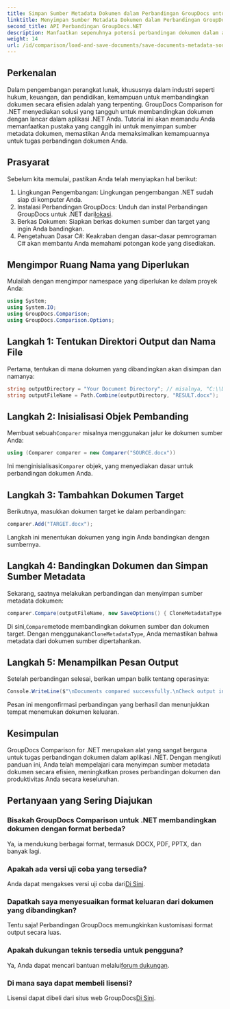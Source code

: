 ```yaml
---
title: Simpan Sumber Metadata Dokumen dalam Perbandingan GroupDocs untuk .NET
linktitle: Menyimpan Sumber Metadata Dokumen dalam Perbandingan GroupDocs untuk .NET
second_title: API Perbandingan GroupDocs.NET
description: Manfaatkan sepenuhnya potensi perbandingan dokumen dalam aplikasi .NET Anda dengan memanfaatkan GroupDocs Comparison for .NET. Tutorial langkah demi langkah ini memandu Anda membandingkan dokumen dengan mudah, sambil berfokus pada penyimpanan sumber metadata dokumen.
weight: 14
url: /id/comparison/load-and-save-documents/save-documents-metadata-source/
---
```

## Perkenalan

Dalam pengembangan perangkat lunak, khususnya dalam industri seperti hukum, keuangan, dan pendidikan, kemampuan untuk membandingkan dokumen secara efisien adalah yang terpenting. GroupDocs Comparison for .NET menyediakan solusi yang tangguh untuk membandingkan dokumen dengan lancar dalam aplikasi .NET Anda. Tutorial ini akan memandu Anda memanfaatkan pustaka yang canggih ini untuk menyimpan sumber metadata dokumen, memastikan Anda memaksimalkan kemampuannya untuk tugas perbandingan dokumen Anda.

## Prasyarat

Sebelum kita memulai, pastikan Anda telah menyiapkan hal berikut:

1. Lingkungan Pengembangan: Lingkungan pengembangan .NET sudah siap di komputer Anda.
2. Instalasi Perbandingan GroupDocs: Unduh dan instal Perbandingan GroupDocs untuk .NET dari[lokasi](https://releases.groupdocs.com/comparison/net/).
3. Berkas Dokumen: Siapkan berkas dokumen sumber dan target yang ingin Anda bandingkan.
4. Pengetahuan Dasar C#: Keakraban dengan dasar-dasar pemrograman C# akan membantu Anda memahami potongan kode yang disediakan.

## Mengimpor Ruang Nama yang Diperlukan

Mulailah dengan mengimpor namespace yang diperlukan ke dalam proyek Anda:

```csharp
using System;
using System.IO;
using GroupDocs.Comparison;
using GroupDocs.Comparison.Options;
```

## Langkah 1: Tentukan Direktori Output dan Nama File

Pertama, tentukan di mana dokumen yang dibandingkan akan disimpan dan namanya:

```csharp
string outputDirectory = "Your Document Directory"; // misalnya, "C:\\Documents"
string outputFileName = Path.Combine(outputDirectory, "RESULT.docx");
```

## Langkah 2: Inisialisasi Objek Pembanding

 Membuat sebuah`Comparer` misalnya menggunakan jalur ke dokumen sumber Anda:

```csharp
using (Comparer comparer = new Comparer("SOURCE.docx"))
```
 Ini menginisialisasi`Comparer` objek, yang menyediakan dasar untuk perbandingan dokumen Anda.

## Langkah 3: Tambahkan Dokumen Target

Berikutnya, masukkan dokumen target ke dalam perbandingan:

```csharp
comparer.Add("TARGET.docx");
```
Langkah ini menentukan dokumen yang ingin Anda bandingkan dengan sumbernya.

## Langkah 4: Bandingkan Dokumen dan Simpan Sumber Metadata

Sekarang, saatnya melakukan perbandingan dan menyimpan sumber metadata dokumen:

```csharp
comparer.Compare(outputFileName, new SaveOptions() { CloneMetadataType = MetadataType.Source });
```
 Di sini,`Compare`metode membandingkan dokumen sumber dan dokumen target. Dengan menggunakan`CloneMetadataType`, Anda memastikan bahwa metadata dari dokumen sumber dipertahankan.

## Langkah 5: Menampilkan Pesan Output

Setelah perbandingan selesai, berikan umpan balik tentang operasinya:

```csharp
Console.WriteLine($"\nDocuments compared successfully.\nCheck output in {outputDirectory}.");
```
Pesan ini mengonfirmasi perbandingan yang berhasil dan menunjukkan tempat menemukan dokumen keluaran.

## Kesimpulan

GroupDocs Comparison for .NET merupakan alat yang sangat berguna untuk tugas perbandingan dokumen dalam aplikasi .NET. Dengan mengikuti panduan ini, Anda telah mempelajari cara menyimpan sumber metadata dokumen secara efisien, meningkatkan proses perbandingan dokumen dan produktivitas Anda secara keseluruhan.

## Pertanyaan yang Sering Diajukan

### Bisakah GroupDocs Comparison untuk .NET membandingkan dokumen dengan format berbeda?

Ya, ia mendukung berbagai format, termasuk DOCX, PDF, PPTX, dan banyak lagi.

### Apakah ada versi uji coba yang tersedia?

 Anda dapat mengakses versi uji coba dari[Di Sini](https://releases.groupdocs.com/).

### Dapatkah saya menyesuaikan format keluaran dari dokumen yang dibandingkan?

Tentu saja! Perbandingan GroupDocs memungkinkan kustomisasi format output secara luas.

### Apakah dukungan teknis tersedia untuk pengguna?

 Ya, Anda dapat mencari bantuan melalui[forum dukungan](https://forum.groupdocs.com/c/comparison/12).

### Di mana saya dapat membeli lisensi?

 Lisensi dapat dibeli dari situs web GroupDocs[Di Sini](https://purchase.groupdocs.com/buy).